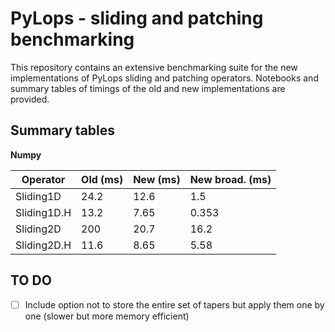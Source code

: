 # PyLops - sliding and patching benchmarking

This repository contains an extensive benchmarking suite for the new implementations of PyLops sliding and patching operators. Notebooks and summary tables of timings of the old and new implementations are provided.


## Summary tables

**Numpy**

| Operator                |      Old (ms)     |      New (ms)      | New broad. (ms)  |
|-------------------------|-------------------|--------------------|------------------|
| Sliding1D               |       24.2        |     12.6           |       1.5        |
| Sliding1D.H             |       13.2        |     7.65           |      0.353       |
| Sliding2D               |       200         |     20.7           |      16.2        |
| Sliding2D.H             |       11.6        |     8.65           |      5.58        |


## TO DO

- [ ] Include option not to store the entire set of tapers but apply them one by one (slower but more memory efficient)